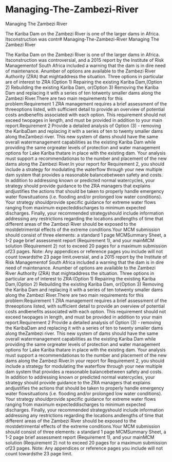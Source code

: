 # Managing-The-Zambezi-River
Managing The Zambezi River

The Kariba Dam on the Zambezi River is one of the larger dams in Africa. Itsconstruction was contr# Managing-The-Zambezi-River
Managing The Zambezi River

The Kariba Dam on the Zambezi River is one of the larger dams in Africa. Itsconstruction was controversial, and a 2015 report by the Institute of Risk Managementof South Africa included a warning that the dam is in dire need of maintenance. Anumber of options are available to the Zambezi River Authority (ZRA) that mightaddress the situation. Three options in particular are of interest to ZRA:(Option 1) Repairing the existing Kariba Dam,(Option 2) Rebuilding the existing Kariba Dam, or(Option 3) Removing the Kariba Dam and replacing it with a series of ten totwenty smaller dams along the Zambezi River.There are two main requirements for this problem:Requirement 1 ZRA management requires a brief assessment of the threeoptions listed, with sufficient detail to provide an overview of potential costs andbenefits associated with each option. This requirement should not exceed twopages in length, and must be provided in addition to your main report.Requirement 2 Provide a detailed analysis of Option (3) - removing the KaribaDam and replacing it with a series of ten to twenty smaller dams along theZambezi river. This new system of dams should have the same overall watermanagement capabilities as the existing Kariba Dam while providing the same orgreater levels of protection and water management options for Lake Kariba thatare in place with the existing dam. Your analysis must support a recommendationas to the number and placement of the new dams along the Zambezi River.In your report for Requirement 2, you should include a strategy for modulating the waterflow through your new multiple dam system that provides a reasonable balancebetween safety and costs. In addition to addressing known or predicted normal watercycles, your strategy should provide guidance to the ZRA managers that explains andjustifies the actions that should be taken to properly handle emergency water flowsituations (i.e. flooding and/or prolonged low water conditions). Your strategy shouldprovide specific guidance for extreme water flows ranging from maximum expecteddischarges to minimum expected discharges. Finally, your recommended strategyshould include information addressing any restrictions regarding the locations andlengths of time that different areas of the Zambezi River should be exposed to the mostdetrimental effects of the extreme conditions.Your MCM submission should consist of three elements: a standard 1 page MCMSummary Sheet, a 1-2 page brief assessment report (Requirement 1), and your mainMCM solution (Requirement 2) not to exceed 20 pages for a maximum submission of23 pages. Note: Any appendices or reference pages you include will not count towardsthe 23 page limit.oversial, and a 2015 report by the Institute of Risk Managementof South Africa included a warning that the dam is in dire need of maintenance. Anumber of options are available to the Zambezi River Authority (ZRA) that mightaddress the situation. Three options in particular are of interest to ZRA:(Option 1) Repairing the existing Kariba Dam,(Option 2) Rebuilding the existing Kariba Dam, or(Option 3) Removing the Kariba Dam and replacing it with a series of ten totwenty smaller dams along the Zambezi River.There are two main requirements for this problem:Requirement 1 ZRA management requires a brief assessment of the threeoptions listed, with sufficient detail to provide an overview of potential costs andbenefits associated with each option. This requirement should not exceed twopages in length, and must be provided in addition to your main report.Requirement 2 Provide a detailed analysis of Option (3) - removing the KaribaDam and replacing it with a series of ten to twenty smaller dams along theZambezi river. This new system of dams should have the same overall watermanagement capabilities as the existing Kariba Dam while providing the same orgreater levels of protection and water management options for Lake Kariba thatare in place with the existing dam. Your analysis must support a recommendationas to the number and placement of the new dams along the Zambezi River.In your report for Requirement 2, you should include a strategy for modulating the waterflow through your new multiple dam system that provides a reasonable balancebetween safety and costs. In addition to addressing known or predicted normal watercycles, your strategy should provide guidance to the ZRA managers that explains andjustifies the actions that should be taken to properly handle emergency water flowsituations (i.e. flooding and/or prolonged low water conditions). Your strategy shouldprovide specific guidance for extreme water flows ranging from maximum expecteddischarges to minimum expected discharges. Finally, your recommended strategyshould include information addressing any restrictions regarding the locations andlengths of time that different areas of the Zambezi River should be exposed to the mostdetrimental effects of the extreme conditions.Your MCM submission should consist of three elements: a standard 1 page MCMSummary Sheet, a 1-2 page brief assessment report (Requirement 1), and your mainMCM solution (Requirement 2) not to exceed 20 pages for a maximum submission of23 pages. Note: Any appendices or reference pages you include will not count towardsthe 23 page limit.
